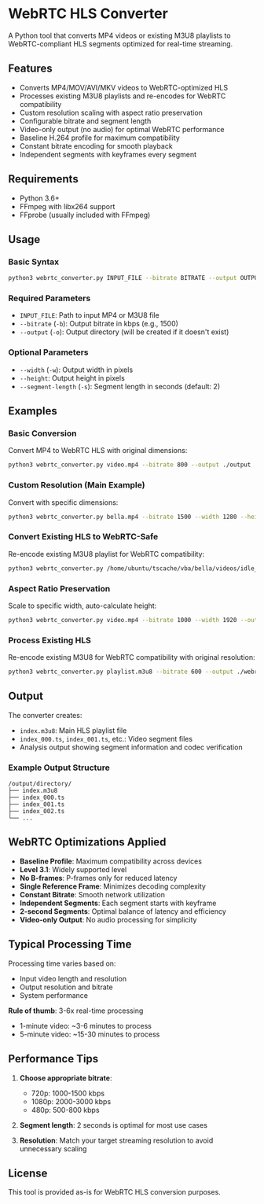 # WebRTC HLS Converter

A Python tool that converts MP4 videos or existing M3U8 playlists to WebRTC-compliant HLS segments optimized for real-time streaming.

## Features

- Converts MP4/MOV/AVI/MKV videos to WebRTC-optimized HLS
- Processes existing M3U8 playlists and re-encodes for WebRTC compatibility
- Custom resolution scaling with aspect ratio preservation
- Configurable bitrate and segment length
- Video-only output (no audio) for optimal WebRTC performance
- Baseline H.264 profile for maximum compatibility
- Constant bitrate encoding for smooth playback
- Independent segments with keyframes every segment

## Requirements

- Python 3.6+
- FFmpeg with libx264 support
- FFprobe (usually included with FFmpeg)

## Usage

### Basic Syntax
```bash
python3 webrtc_converter.py INPUT_FILE --bitrate BITRATE --output OUTPUT_DIR [OPTIONS]
```

### Required Parameters
- `INPUT_FILE`: Path to input MP4 or M3U8 file
- `--bitrate` (`-b`): Output bitrate in kbps (e.g., 1500)
- `--output` (`-o`): Output directory (will be created if it doesn't exist)

### Optional Parameters
- `--width` (`-w`): Output width in pixels
- `--height`: Output height in pixels  
- `--segment-length` (`-s`): Segment length in seconds (default: 2)

## Examples

### Basic Conversion
Convert MP4 to WebRTC HLS with original dimensions:
```bash
python3 webrtc_converter.py video.mp4 --bitrate 800 --output ./output
```

### Custom Resolution (Main Example)
Convert with specific dimensions:
```bash
python3 webrtc_converter.py bella.mp4 --bitrate 1500 --width 1280 --height 720 --output /home/ubuntu/tscache/vba/bella/videos/test --segment-length 2
```

### Convert Existing HLS to WebRTC-Safe
Re-encode existing M3U8 playlist for WebRTC compatibility:
```bash
python3 webrtc_converter.py /home/ubuntu/tscache/vba/bella/videos/idle_hairDown_fenc_hls/1080_3000_1/1080p_0.m3u8 --bitrate 1500 --width 1280 --height 720 --output /home/ubuntu/tscache/vba/bella/videos/webrtc/idle_hairDown_fenc_hls/720p/ --segment-length 2
```

### Aspect Ratio Preservation
Scale to specific width, auto-calculate height:
```bash
python3 webrtc_converter.py video.mp4 --bitrate 1000 --width 1920 --output ./hd_output
```

### Process Existing HLS
Re-encode existing M3U8 for WebRTC compatibility with original resolution:
```bash
python3 webrtc_converter.py playlist.m3u8 --bitrate 600 --output ./webrtc_output
```

## Output

The converter creates:
- `index.m3u8`: Main HLS playlist file
- `index_000.ts`, `index_001.ts`, etc.: Video segment files
- Analysis output showing segment information and codec verification

### Example Output Structure
```
/output/directory/
├── index.m3u8
├── index_000.ts
├── index_001.ts
├── index_002.ts
└── ...
```

## WebRTC Optimizations Applied

- **Baseline Profile**: Maximum compatibility across devices
- **Level 3.1**: Widely supported level
- **No B-frames**: P-frames only for reduced latency
- **Single Reference Frame**: Minimizes decoding complexity
- **Constant Bitrate**: Smooth network utilization
- **Independent Segments**: Each segment starts with keyframe
- **2-second Segments**: Optimal balance of latency and efficiency
- **Video-only Output**: No audio processing for simplicity

## Typical Processing Time

Processing time varies based on:
- Input video length and resolution
- Output resolution and bitrate
- System performance

**Rule of thumb**: 3-6x real-time processing
- 1-minute video: ~3-6 minutes to process
- 5-minute video: ~15-30 minutes to process

## Performance Tips

1. **Choose appropriate bitrate**: 
   - 720p: 1000-1500 kbps
   - 1080p: 2000-3000 kbps
   - 480p: 500-800 kbps

2. **Segment length**: 2 seconds is optimal for most use cases

3. **Resolution**: Match your target streaming resolution to avoid unnecessary scaling

## License

This tool is provided as-is for WebRTC HLS conversion purposes.